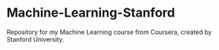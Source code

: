 # Machine-Learning-Stanford
Repository for my Machine Learning course from Coursera, created by Stanford University.
